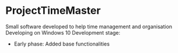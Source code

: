 # ProjectTimeMaster

Small software developed to help time management and organisation
Developing on Windows 10
Development stage:
- Early phase: Added base functionalities